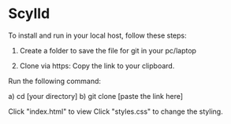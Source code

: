 # Scylld
To install and run in your local host, follow these steps: 

1) Create a folder to save the file for git in your pc/laptop

2) Clone via https: 
Copy the link to your clipboard.

Run the following command:

  a) cd [your directory]
  b) git clone [paste the link here]

Click "index.html" to view 
Click "styles.css" to change the styling.
